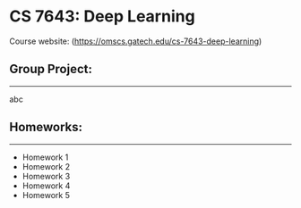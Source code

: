 # CS 7643: Deep Learning

Course website: (https://omscs.gatech.edu/cs-7643-deep-learning)

## Group Project:
---
abc

## Homeworks:
---
- Homework 1
- Homework 2
- Homework 3
- Homework 4
- Homework 5

